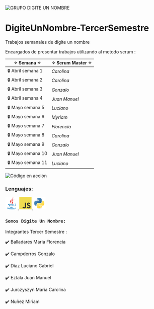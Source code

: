 
![GRUPO DIGITE UN NOMBRE](https://github.com/CodeSystem2022/DigiteUnNombre-TercerSemestre/assets/112590235/3b1c6f21-ee14-4ef2-b7e9-37d55a9ad82b)





# DigiteUnNombre-TercerSemestre

Trabajos semanales de digite un nombre

Encargados de presentar trabajos utilizando al metodo scrum :



| ✧ Semana ✧ | ✧ Scrum Master ✧ |
| ---- | ---- |
| :lock: Abril semana 1 | *Carolina* |
| :lock: Abril semana 2 | *Carolina* |
| :lock: Abril semana 3 | *Gonzalo* |
| :lock: Abril semana 4 | *Juan Manuel* |
| :lock: Mayo semana 5 | *Luciano* |
| :lock: Mayo semana 6 | *Myriam* |
| :lock: Mayo semana 7 | *Florencia* |
| :lock: Mayo semana 8 | *Carolina* |
| :lock: Mayo semana 9 | *Gonzalo* |
| :lock: Mayo semana 10 | *Juan Manuel* |
| :lock: Mayo semana 11 | *Luciano* |

![Código en acción](https://media.giphy.com/media/VTtANKl0beDFQRLDTh/giphy.gif)

<h3 align="left">Lenguajes:</h3>
<p align="left"> <a href="https://www.java.com" target="_blank" rel="noreferrer"> <img src="https://raw.githubusercontent.com/devicons/devicon/master/icons/java/java-original.svg" alt="java" width="40" height="40"/> </a> <a href="https://developer.mozilla.org/en-US/docs/Web/JavaScript" target="_blank" rel="noreferrer"> <img src="https://raw.githubusercontent.com/devicons/devicon/master/icons/javascript/javascript-original.svg" alt="javascript" width="40" height="40"/> </a> <a href="https://www.python.org" target="_blank" rel="noreferrer"> <img src="https://raw.githubusercontent.com/devicons/devicon/master/icons/python/python-original.svg" alt="python" width="40" height="40"/> </a> </p>

### `Somos Digite Un Nombre:`

Integrantes Tercer Semestre : 

:heavy_check_mark: Balladares Maria Florencia

:heavy_check_mark: Campderros Gonzalo

:heavy_check_mark: Diaz Luciano Gabriel

:heavy_check_mark: Eztala Juan Manuel

:heavy_check_mark: Jurczyszyn Maria Carolina

:heavy_check_mark: Nuñez Miriam
